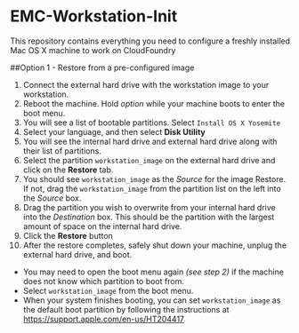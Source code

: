 # EMC-Workstation-Init
This repository contains everything you need to configure a freshly installed Mac OS X machine to work on CloudFoundry

##Option 1 - Restore from a pre-configured image
1. Connect the external hard drive with the workstation image to your workstation.
2. Reboot the machine. Hold *option* while your machine boots to enter the boot menu.
3. You will see a list of bootable partitions. Select `Install OS X Yosemite`
4. Select your language, and then select **Disk Utility**
5. You will see the internal hard drive and external hard drive along with their list of partitions.
6. Select the partition `workstation_image` on the external hard drive and click on the **Restore** tab.
7. You should see `workstation_image` as the *Source* for the image Restore. If not, drag the `workstation_image` from the partition list on the left into the *Source* box.
8. Drag the partition you wish to overwrite from your internal hard drive into the *Destination* box. This should be the partition with the largest amount of space on the internal hard drive.
9. Click the **Restore** button
10. After the restore completes, safely shut down your machine, unplug the external hard drive, and boot.
  * You may need to open the boot menu again *(see step 2)* if the machine does not know which partition to boot from.
  * Select `workstation_image` from the boot menu.
  * When your system finishes booting, you can set `workstation_image` as the default boot partition by following the instructions at https://support.apple.com/en-us/HT204417
